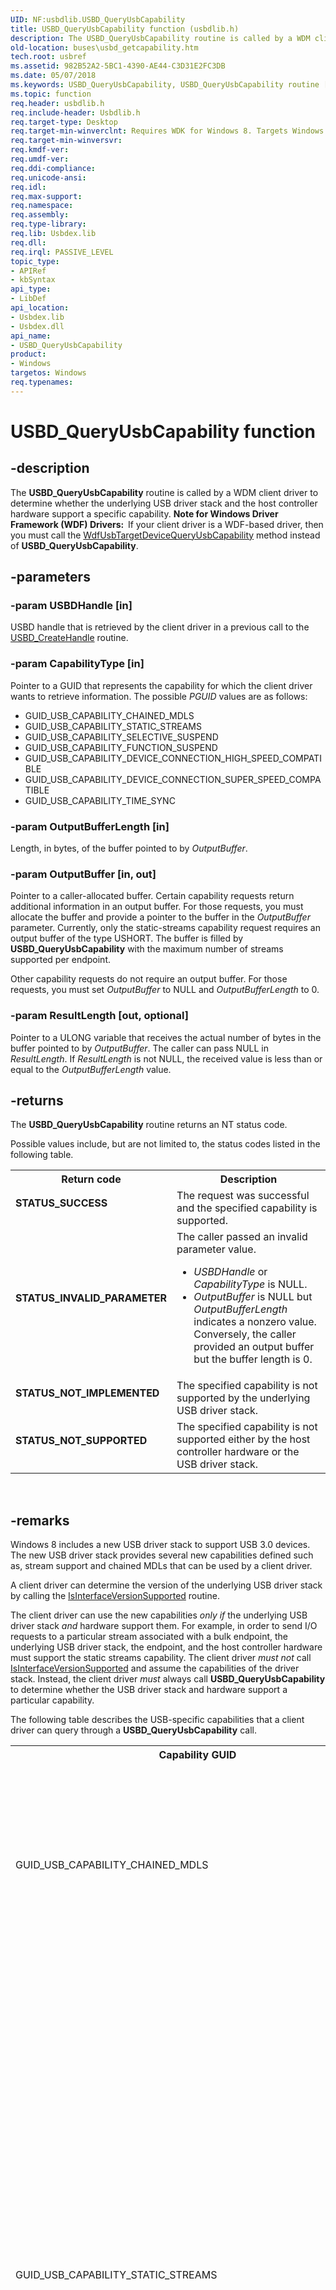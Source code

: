 ```yaml
---
UID: NF:usbdlib.USBD_QueryUsbCapability
title: USBD_QueryUsbCapability function (usbdlib.h)
description: The USBD_QueryUsbCapability routine is called by a WDM client driver to determine whether the underlying USB driver stack and the host controller hardware support a specific capability.
old-location: buses\usbd_getcapability.htm
tech.root: usbref
ms.assetid: 982B52A2-5BC1-4390-AE44-C3D31E2FC3DB
ms.date: 05/07/2018
ms.keywords: USBD_QueryUsbCapability, USBD_QueryUsbCapability routine [Buses], buses.usbd_getcapability, usbdlib/USBD_QueryUsbCapability
ms.topic: function
req.header: usbdlib.h
req.include-header: Usbdlib.h
req.target-type: Desktop
req.target-min-winverclnt: Requires WDK for Windows 8. Targets Windows Vista and later versions of the Windows operating system.
req.target-min-winversvr: 
req.kmdf-ver: 
req.umdf-ver: 
req.ddi-compliance: 
req.unicode-ansi: 
req.idl: 
req.max-support: 
req.namespace: 
req.assembly: 
req.type-library: 
req.lib: Usbdex.lib
req.dll: 
req.irql: PASSIVE_LEVEL
topic_type:
- APIRef
- kbSyntax
api_type:
- LibDef
api_location:
- Usbdex.lib
- Usbdex.dll
api_name:
- USBD_QueryUsbCapability
product:
- Windows
targetos: Windows
req.typenames: 
---
```


# USBD_QueryUsbCapability function


## -description


The <b>USBD_QueryUsbCapability</b> routine is called by a WDM client driver to determine whether the underlying USB driver stack and the host controller hardware support a specific capability. <b>Note for Windows Driver Framework (WDF) Drivers:  </b>If your client driver is a WDF-based driver, then you must call the <a href="https://docs.microsoft.com/windows-hardware/drivers/ddi/content/wdfusb/nf-wdfusb-wdfusbtargetdevicequeryusbcapability">WdfUsbTargetDeviceQueryUsbCapability</a> method instead of <b>USBD_QueryUsbCapability</b>.




## -parameters




### -param USBDHandle [in]

USBD handle that is retrieved by the client driver in a previous call to  the <a href="https://docs.microsoft.com/windows-hardware/drivers/ddi/content/usbdlib/nf-usbdlib-usbd_createhandle">USBD_CreateHandle</a> routine.


### -param CapabilityType [in]

Pointer to a GUID that represents the capability for which the client driver wants to retrieve information. The possible  <i>PGUID</i>  values are  as follows:

<ul>
<li>GUID_USB_CAPABILITY_CHAINED_MDLS</li>
<li>GUID_USB_CAPABILITY_STATIC_STREAMS</li>
<li>GUID_USB_CAPABILITY_SELECTIVE_SUSPEND</li>
<li>GUID_USB_CAPABILITY_FUNCTION_SUSPEND

</li>
<li>GUID_USB_CAPABILITY_DEVICE_CONNECTION_HIGH_SPEED_COMPATIBLE</li>
<li>GUID_USB_CAPABILITY_DEVICE_CONNECTION_SUPER_SPEED_COMPATIBLE</li>
<li>GUID_USB_CAPABILITY_TIME_SYNC</li>
</ul>

### -param OutputBufferLength [in]

Length, in bytes, of the buffer pointed to by <i>OutputBuffer</i>.


### -param OutputBuffer [in, out]

Pointer to a caller-allocated buffer. Certain capability requests return additional information in an output buffer. For those requests, you must allocate the buffer and provide a pointer to the buffer in the <i>OutputBuffer</i> parameter. Currently, only the static-streams capability request requires an output buffer of the type USHORT. The buffer is filled by <b>USBD_QueryUsbCapability</b> with the maximum number of streams supported per endpoint.

Other capability requests do not require an output buffer. For those requests, you must set  <i>OutputBuffer</i> to NULL and  <i>OutputBufferLength</i> to 0.  


### -param ResultLength [out, optional]

Pointer to a ULONG variable that receives the actual number of bytes in the buffer pointed to by <i>OutputBuffer</i>.   The caller can pass NULL in <i>ResultLength</i>. If <i>ResultLength</i> is not NULL, the received value is less than or equal to the <i>OutputBufferLength</i> value.


## -returns



The <b>USBD_QueryUsbCapability</b> routine returns an NT status code.  

Possible values include, but are not limited to, the status codes listed in the following table. 

<table>
<tr>
<th>Return code</th>
<th>Description</th>
</tr>
<tr>
<td width="40%">
<dl>
<dt><b>STATUS_SUCCESS</b></dt>
</dl>
</td>
<td width="60%">
The request was successful and the specified capability is supported.

</td>
</tr>
<tr>
<td width="40%">
<dl>
<dt><b>STATUS_INVALID_PARAMETER</b></dt>
</dl>
</td>
<td width="60%">
The caller passed an invalid parameter value.

<ul>
<li><i>USBDHandle</i> or  <i>CapabilityType</i> is NULL.</li>
<li><i>OutputBuffer</i> is NULL but <i>OutputBufferLength</i> indicates a nonzero value. Conversely, the caller provided an output buffer but the buffer length is 0.</li>
</ul>
</td>
</tr>
<tr>
<td width="40%">
<dl>
<dt><b>STATUS_NOT_IMPLEMENTED</b></dt>
</dl>
</td>
<td width="60%">
The specified capability is not supported by the underlying USB driver stack.

</td>
</tr>
<tr>
<td width="40%">
<dl>
<dt><b>STATUS_NOT_SUPPORTED</b></dt>
</dl>
</td>
<td width="60%">
The specified capability is not supported either by the host controller hardware or the USB driver stack.

</td>
</tr>
</table>
 




## -remarks



Windows 8 includes a new USB driver stack to support USB 3.0 devices. The new USB driver stack provides several  new capabilities defined such as, stream support and chained MDLs that can be used by a client driver.

A client driver can determine the version of the underlying USB driver stack by calling the <a href="https://docs.microsoft.com/windows-hardware/drivers/ddi/content/usbdlib/nf-usbdlib-usbd_isinterfaceversionsupported">IsInterfaceVersionSupported</a> routine. 

The client driver can use the new capabilities <i>only if</i> the underlying USB driver stack <i>and</i> hardware support them.  For example, in order to send I/O requests to a particular stream associated with a bulk endpoint, the underlying USB driver stack, the endpoint, and the host controller hardware must support the static streams capability. The client driver <i>must not</i> call <a href="https://docs.microsoft.com/windows-hardware/drivers/ddi/content/usbdlib/nf-usbdlib-usbd_isinterfaceversionsupported">IsInterfaceVersionSupported</a>  and assume the capabilities of the driver stack. Instead, the client driver <i>must</i>  always call  <b>USBD_QueryUsbCapability</b> to determine whether the USB driver stack and hardware support a particular capability. 

The following table describes the USB-specific capabilities that a client driver can query through a <b>USBD_QueryUsbCapability</b> call. 

<table>
<tr>
<th>Capability GUID</th>
<th>Description</th>
</tr>
<tr>
<td>GUID_USB_CAPABILITY_CHAINED_MDLS</td>
<td>
If the USB driver stack supports chained MDLs, the client driver can provide the transfer data as a chain of MDLs  that reference segmented buffers in physical memory. For more information, see <a href="https://docs.microsoft.com/windows-hardware/drivers/ddi/content/wdm/ns-wdm-_mdl">MDL</a>. Chained MDLs preclude the need for allocating and copying memory to create virtually contiguous buffers and therefore make I/O transfers more efficient. For more information, see <a href="https://docs.microsoft.com/windows-hardware/drivers/ddi/content/index">How to Send Chained MDLs</a>.

</td>
</tr>
<tr>
<td>GUID_USB_CAPABILITY_STATIC_STREAMS</td>
<td>
If supported, the client driver can send I/O requests to streams in a bulk endpoint.

For the static streams query request, the client driver is required to provide an output buffer (USHORT). After the call completes and if the static streams capability is supported, the output buffer receives the maximum number of supported streams by the host controller. 

The output buffer value does not indicate the maximum number of streams supported by the bulk endpoint in the device. To determine that number, the client driver must inspect the endpoint companion descriptor.

The USB driver stack  in Windows 8 supports up to 255 streams. 

If static streams are supported, the client driver can send I/O requests to the first stream (also called the <i>default stream</i>) by using the pipe handle obtained through a select-configuration request. For other streams in the endpoint, the client driver must open those streams and obtain pipe handles for them in order to send I/O requests. For more information about opening streams, see <a href="https://docs.microsoft.com/windows-hardware/drivers/ddi/content/index">How to Open and Close Static Streams in a USB Bulk Endpoint</a>.

</td>
</tr>
<tr>
<td>GUID_USB_CAPABILITY_FUNCTION_SUSPEND</td>
<td>
This capability determines whether the underlying USB driver stack supports USB Function Suspend and Remote Wake-Up features. If supported, the driver stack can process a resume signal (for remote wake-up)  from an individual function in a USB 3.0 composite device. Based on that signal, an individual function driver can exit the low-power state of its function.

The capability is intended to be used by a composite driver: the driver that is loaded as the function device object (FDO) in the device stack for the  composite device. By default, the Microsoft-provided USB Generic Parent Driver (Usbccgp.sys) is loaded as the FDO. 

If your driver replaces  Usbccgp.sys, the driver must be able to request remote wake-up and propagate the resume signal from the USB driver stack. Before implementing that logic, the driver must determine the USB driver stack's support for the function suspend capability by calling <b>USBD_QueryUsbCapability</b>. Usbccgp.sys in Windows 8 implements function suspend.

For a code example and more information about function suspend, see <a href="https://docs.microsoft.com/windows-hardware/drivers/ddi/content/index">How to Implement Function Suspend in a Composite Driver</a>.

</td>
</tr>
<tr>
<td>GUID_USB_CAPABILITY_SELECTIVE_SUSPEND</td>
<td>
Determines whether the underlying USB driver stack supports selective suspend.

For information about selective suspend, see <a href="https://docs.microsoft.com/windows-hardware/drivers/ddi/content/index">USB Selective Suspend</a>.

</td>
</tr>
<tr>
<td>GUID_USB_CAPABILITY_DEVICE_CONNECTION_HIGH_SPEED_COMPATIBLE</td>
<td>
Determines whether the bus is operating at high-speed or higher. 

</td>
</tr>
<tr>
<td>GUID_USB_CAPABILITY_DEVICE_CONNECTION_SUPER_SPEED_COMPATIBLE</td>
<td>
Determines whether the bus is operating at SuperSpeed or higher.

</td>
</tr>
<tr>
<td>GUID_USB_CAPABILITY_TIME_SYNC</td>
<td>
Determines whether the frame number and QPC association feature is supported 
    on the controller. 

</td>
</tr>
</table>
 


#### Examples

The code snippet shows how to call <b>USBD_QueryUsbCapability</b> to determine the capabilities of the underlying USB driver stack.

<div class="code"><span codelanguage="ManagedCPlusPlus"><table>
<tr>
<th>C++</th>
</tr>
<tr>
<td>
<pre>
/*++

Routine Description:
This helper routine queries the underlying USB driver stack
for specific capabilities. This code snippet assumes that 
USBD handle was retrieved by the client driver in a 
previous call to the USBD_CreateHandle routine.

Parameters:

fdo: Pointer to the device object that is the current top
of the stack as reported by IoAttachDeviceToDeviceStack.

Return Value: VOID
--*/

VOID QueryUsbDriverStackCaps (PDEVICE_OBJECT fdo)
{
    NTSTATUS ntStatus = STATUS_SUCCESS;   
    PDEVICE_EXTENSION deviceExtension;

    deviceExtension = (PDEVICE_EXTENSION)fdo->DeviceExtension;

    if (!deviceExtension->UsbdHandle)
    {
        return;
    }

    // Check if the underlying USB driver stack
    // supports USB 3.0 devices.

    if (!USBD_IsInterfaceVersionSupported(
        deviceExtension->UsbdHandle,                                       
        USBD_INTERFACE_VERSION_602))
    {
        KdPrintEx(( DPFLTR_IHVDRIVER_ID, DPFLTR_INFO_LEVEL, "Old USB stack loaded.\n" ));
    }
    else
    {
        // Call USBD_QueryUsbCapability to determine 
        // function suspend support.     
        KdPrintEx(( DPFLTR_IHVDRIVER_ID, DPFLTR_INFO_LEVEL, "New USB stack loaded.\n" ));
        ntStatus = USBD_QueryUsbCapability ( deviceExtension->UsbdHandle,  
            (GUID*)&GUID_USB_CAPABILITY_FUNCTION_SUSPEND,  
            0,  
            NULL,
            NULL);

        if (NT_SUCCESS(ntStatus)) 
        {
            deviceExtension->FunctionSuspendSupported = TRUE;
            KdPrintEx(( DPFLTR_IHVDRIVER_ID, DPFLTR_INFO_LEVEL, "Function suspend supported.\n" ));
        } 
        else 
        {
            deviceExtension->FunctionSuspendSupported  = FALSE;
            ntStatus = STATUS_SUCCESS;
            KdPrintEx(( DPFLTR_IHVDRIVER_ID, DPFLTR_INFO_LEVEL, "Function suspend not supported.\n" ));
        }
    }

    // Call USBD_QueryUsbCapability to determine 
    // chained MDL support. 

    ntStatus = USBD_QueryUsbCapability(
        deviceExtension->UsbdHandle,
        (GUID*)&GUID_USB_CAPABILITY_CHAINED_MDLS,
        0,
        NULL,
        NULL);

    if (NT_SUCCESS(ntStatus)) 
    {
        deviceExtension->ChainedMDLSupport = TRUE;
        KdPrintEx(( DPFLTR_IHVDRIVER_ID, DPFLTR_INFO_LEVEL, "Chained MDLs supported.\n" ));
    } 
    else 
    {
        deviceExtension->ChainedMDLSupport = FALSE;
        ntStatus = STATUS_SUCCESS;
        KdPrintEx(( DPFLTR_IHVDRIVER_ID, DPFLTR_INFO_LEVEL, "Chained MDLs not supported.\n" ));
    }

    // Call USBD_QueryUsbCapability to determine 
    // stream support. 

    ntStatus = USBD_QueryUsbCapability (deviceExtension->UsbdHandle, 
        (GUID*)&GUID_USB_CAPABILITY_STATIC_STREAMS, 
        sizeof(ULONG), 
        (PUCHAR) &deviceExtension->MaxSupportedStreams, 
        NULL);  


    if (!NT_SUCCESS(ntStatus)) 
    {
        deviceExtension->MaxSupportedStreams = 0;
        ntStatus = STATUS_SUCCESS;
        KdPrintEx(( DPFLTR_IHVDRIVER_ID, DPFLTR_INFO_LEVEL, "Static streams not supported.\n" ));
    }

    // Call USBD_QueryUsbCapability to determine 
    // selective suspend support. 

    ntStatus = USBD_QueryUsbCapability (deviceExtension->UsbdHandle, 
        (GUID*)&GUID_USB_CAPABILITY_SELECTIVE_SUSPEND, 
        0, 
        NULL, 
        NULL);

    if (!NT_SUCCESS(ntStatus)) 
    {
        ntStatus = STATUS_SUCCESS;
        KdPrintEx(( DPFLTR_IHVDRIVER_ID, DPFLTR_INFO_LEVEL, "Selective suspend not supported.\n" ));
    }
    else
    {
        KdPrintEx(( DPFLTR_IHVDRIVER_ID, DPFLTR_INFO_LEVEL, "Selective suspend supported.\n" ));
    }

    // Call USBD_QueryUsbCapability to determine 
    // device speed. 
    ntStatus = USBD_QueryUsbCapability (deviceExtension->UsbdHandle, 
        (GUID*)&GUID_USB_CAPABILITY_DEVICE_CONNECTION_HIGH_SPEED_COMPATIBLE, 
        0, 
        NULL, 
        NULL);

    if (!NT_SUCCESS(ntStatus)) 
    {
        ntStatus = STATUS_SUCCESS;
        KdPrintEx(( DPFLTR_IHVDRIVER_ID, DPFLTR_INFO_LEVEL, "The device is operating at full speed or lower.\n The device can operate at high speed or higher." ));
    }
    else
    {
        KdPrintEx(( DPFLTR_IHVDRIVER_ID, DPFLTR_INFO_LEVEL, "The device is operating at high speed or higher.\n" ));
    }

    // Call USBD_QueryUsbCapability to determine 
    // device speed. 
    ntStatus = USBD_QueryUsbCapability (deviceExtension->UsbdHandle, 
        (GUID*)&GUID_USB_CAPABILITY_DEVICE_CONNECTION_SUPER_SPEED_COMPATIBLE, 
        0, 
        NULL, 
        NULL);

    if (!NT_SUCCESS(ntStatus)) 
    {
        ntStatus = STATUS_SUCCESS;
        KdPrintEx(( DPFLTR_IHVDRIVER_ID, DPFLTR_INFO_LEVEL, "The device is operating at high speed or lower.\n The device can operate at Superspeed or higher." ));
    }
    else
    {
        KdPrintEx(( DPFLTR_IHVDRIVER_ID, DPFLTR_INFO_LEVEL, "The device is operating at SuperSpeed or higher.\n" ));
    }

    return;

}
</pre>
</td>
</tr>
</table></span></div>



## -see-also




<a href="https://docs.microsoft.com/windows-hardware/drivers/ddi/content/_usbref/">USB device driver programming reference</a>
 

 

